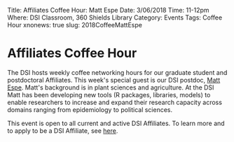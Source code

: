 Title: Affiliates Coffee Hour: Matt Espe
Date: 3/06/2018
Time: 11-12pm
Where: DSI Classroom, 360 Shields Library
Category: Events
Tags: Coffee Hour
xnonews: true
slug: 2018CoffeeMattEspe

# Affiliates Coffee Hour

The DSI hosts weekly coffee networking hours for our graduate student and postdoctoral Affiliates. This week's special guest is our DSI postdoc, [Matt Espe](https://mespe.github.io/). Matt's background is in plant sciences and agriculture. At the DSI Matt has been developing new tools (R packages, libraries, models) to enable researchers to increase and expand their research capacity across domains ranging from epidemiology to political sciences.

This event is open to all current  and active DSI Affiliates. To learn more and to apply to be a DSI Affiliate, see [here](http://dsi.ucdavis.edu/membership.html).